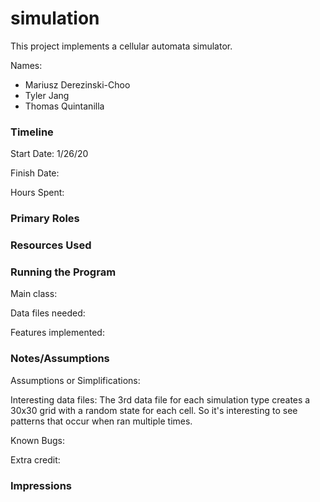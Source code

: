 simulation
====

This project implements a cellular automata simulator.

Names: 
 * Mariusz Derezinski-Choo
 * Tyler Jang
 * Thomas Quintanilla

### Timeline

Start Date: 1/26/20

Finish Date: 

Hours Spent:

### Primary Roles


### Resources Used


### Running the Program

Main class:

Data files needed: 

Features implemented:



### Notes/Assumptions

Assumptions or Simplifications:

Interesting data files: The 3rd data file for each simulation type creates a 30x30 grid with a random state for each cell. So it's interesting to see patterns that occur when ran multiple times.

Known Bugs:

Extra credit:


### Impressions

